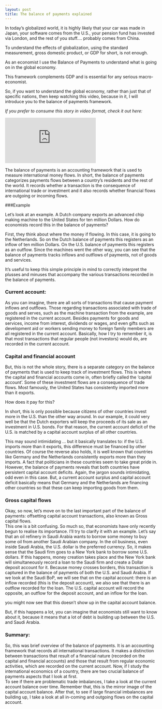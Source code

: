 ```yaml
---
layout: post
title: The balance of payments explained
---
```


In today’s globalized world, it is highly likely that your car was made in Japan, your software comes from the U.S., your pension fund has invested via London, and the rest of you stuff…. probably comes from China.

To understand the effects of globalization, using the standard measurement, gross domestic product, or GDP for short, is not enough.

As an economist I use the Balance of Payments to understand what is going on in the global economy.

This framework complements GDP and is essential for any serious macro-economist.  

So, if you want to understand the global economy, rather than just that of specific nations, then keep watching this video, because in it, I will introduce you to the balance of payments framework.

*If you prefer to consume this story in video format, check it out here:*

<div class="video-container">
  <iframe src="https://www.youtube.com/embed/QF3Nsbl3i_o" frameborder="0" allow="accelerometer; autoplay; encrypted-media; gyroscope; picture-in-picture" allowfullscreen></iframe>
</div>

The balance of payments is an accounting framework that is used to measure international money flows. In short, the balance of payments categorizes payments flows between a country’s residents and the rest of the world. It records whether a transaction is the consequence of international trade or investment and it also records whether financial flows are outgoing or incoming flows.

###Example  

Let’s look at an example. A Dutch company exports an advanced chip making machine to the United States for ten million Dollars.
How do economists record this in the balance of payments?

First, they think about where the money if flowing. In this case, it is going to the Netherlands. So on the Dutch balance of payments this registers as an inflow of ten million Dollars. On the U.S. balance of payments this registers as an outflow. Since the machines went the other way, you can see that the balance of payments tracks inflows and outflows of payments, not of goods and services.

It’s useful to keep this simple principle in mind to correctly interpret the plusses and minuses that accompany the various transactions recorded in the balance of payments.

### Current account:

As you can imagine, there are all sorts of transactions that cause payment inflows and outflows. Those regarding transactions associated with trade of goods and serves, such as the machine transaction from the example, are registered in the current account. Besides payments for goods and services, income from interest, dividends or wages, and even gifts such as development aid or workers sending money to foreign family members are all registered in the current account.
Basically, how I try to remember it, is that most transactions that regular people (not investors) would do, are recorded in the current account.

### Capital and financial account
But, this is not the whole story, there is a separate category on the balance of payments that is used to keep track of investment flows. This is where the capital and financial accounts come in, often briefly called the ‘capital account’.
Some of these investment flows are a consequence of trade flows. Most famously, the United States has consistently imported more than it exports.

How does it pay for this?

In short, this is only possible because citizens of other countries invest more in the U.S. than the other way around. In our example, it could very well be that the Dutch exporters will keep the proceeds of its sale as an investment in U.S. bonds. For that reason, the current account deficit of the U.S. is matched by a capital account surplus of all other countries.

This may sound intimidating … but it basically translates to: if the U.S. imports more than it exports, this difference must be financed by other countries.
Of course the reverse also holds, it is well known that countries like Germany and the Netherlands consistently exports more than they imports. A fact that politicians in these countries seem to take great pride in. However, the balance of payments reveals that both countries have persistent capital account deficits.
Again, the jargon sounds intimidating, odd even in this case. But, a current account surplus and capital account deficit basically means that Germany and the Netherlands are financing other countries so that these can keep importing goods from them.

### Gross capital flows

Okay, so now, let’s move on to the last important part of the balance of payments: offsetting capital account transactions, also known as Gross capital flows.  
This one is a bit confusing. So much so, that economists have only recently begun to realise its importance. I’ll try to clarify it with an example.
Let’s say that an oil refinery in Saudi Arabia wants to borrow some money to buy some oil from another Saudi Arabian company. In the oil business, even inside Saudi Arabia, the U.S. dollar is the preferred currency. So, it makes sense that the Saudi firm goes to a New York bank to borrow some U.S. dollars.
If this happens, money creation takes place and the New York bank will simultaneously record a loan to the Saudi firm and create a Dollar deposit account for it. Because money crosses borders, this transaction is captured in the balance of payments of both the U.S. and Saudi Arabia. If we look at the Saudi BoP, we will see that on the capital account: there is an inflow recorded (this is the deposit account), we also see that there is an outflow recorded for the loan. The U.S. capital account will record the opposite, an outflow for the deposit account, and an inflow for the loan.

you might now see that this doesn’t show up in the capital account balance.

But, if this happens a lot, you can imagine that economists still want to know about it, because it means that a lot of debt is building up between the U.S. and Saudi Arabia.

### Summary:

So, this was brief overview of the balance of payments. It is an accounting framework that records all international transactions. It makes a distinction between transactions that result of a financial nature (recorded on the capital and financial accounts) and those that result from regular economic activities, which are recorded on the current account.
Now, if I study the international economics of a country, there are two crucial balance of payments aspects that I look at first.  
To see if there are problematic trade imbalances, I take a look at the current account balance over time. Remember that, this is the mirror image of the capital account balance. After that, to see if large financial imbalances are building up, I take a look at all in-coming and outgoing flows on the capital account.
